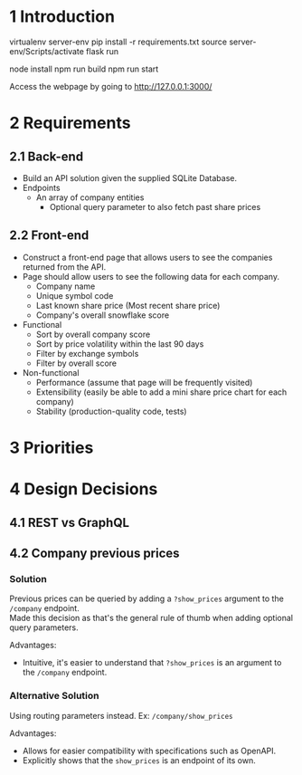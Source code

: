 # 1 Introduction

virtualenv server-env
pip install -r requirements.txt
source server-env/Scripts/activate
flask run

node install
npm run build
npm run start

Access the webpage by going to http://127.0.0.1:3000/

# 2 Requirements

## 2.1 Back-end

- Build an API solution given the supplied SQLite Database.
- Endpoints
  - An array of company entities
    - Optional query parameter to also fetch past share prices

## 2.2 Front-end

- Construct a front-end page that allows users to see the companies returned from the API.
- Page should allow users to see the following data for each company.
  - Company name
  - Unique symbol code
  - Last known share price (Most recent share price)
  - Company's overall snowflake score
- Functional
  - Sort by overall company score
  - Sort by price volatility within the last 90 days
  - Filter by exchange symbols
  - Filter by overall score
- Non-functional
  - Performance (assume that page will be frequently visited)
  - Extensibility (easily be able to add a mini share price chart for each company)
  - Stability (production-quality code, tests)

# 3 Priorities

# 4 Design Decisions

## 4.1 REST vs GraphQL

## 4.2 Company previous prices

### Solution

Previous prices can be queried by adding a `?show_prices` argument to the `/company` endpoint.  
Made this decision as that's the general rule of thumb when adding optional query parameters.

Advantages:

- Intuitive, it's easier to understand that `?show_prices` is an argument to the `/company` endpoint.

### Alternative Solution

Using routing parameters instead. Ex: `/company/show_prices`

Advantages:

- Allows for easier compatibility with specifications such as OpenAPI.
- Explicitly shows that the `show_prices` is an endpoint of its own.
